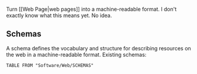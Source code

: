 Turn [[Web Page|web pages]] into a machine-readable format.
I don't exactly know what this means yet.
No idea.

## Schemas

A schema defines the vocabulary and structure for describing resources on the web in a machine-readable format.
Existing schemas:
```dataview
TABLE FROM "Software/Web/SCHEMAS"
```